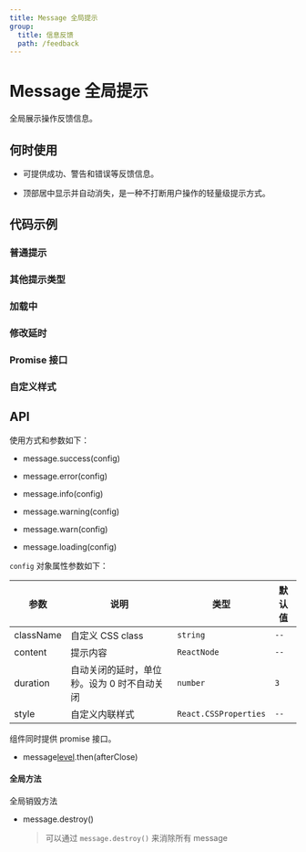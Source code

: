 ```yaml
---
title: Message 全局提示
group:
  title: 信息反馈
  path: /feedback
---
```


# Message 全局提示

全局展示操作反馈信息。

## 何时使用

- 可提供成功、警告和错误等反馈信息。

- 顶部居中显示并自动消失，是一种不打断用户操作的轻量级提示方式。

## 代码示例

### 普通提示

<code src="./demo/normal"></code>

### 其他提示类型

<code src="./demo/type"></code>

### 加载中

<code src="./demo/loading"></code>

### 修改延时

<code src="./demo/duration"></code>

### Promise 接口

<code src="./demo/promise"></code>

### 自定义样式

<code src="./demo/style"></code>

## API

使用方式和参数如下：

- message.success(config)

- message.error(config)

- message.info(config)

- message.warning(config)

- message.warn(config)

- message.loading(config)

`config` 对象属性参数如下：

| 参数      | 说明                                        | 类型                  | 默认值 |
| --------- | ------------------------------------------- | --------------------- | ------ |
| className | 自定义 CSS class                            | `string`              | `--`   |
| content   | 提示内容                                    | `ReactNode`           | `--`   |
| duration  | 自动关闭的延时，单位秒。设为 0 时不自动关闭 | `number`              | `3`    |
| style     | 自定义内联样式                              | `React.CSSProperties` | `--`   |

组件同时提供 promise 接口。

- message[level](config).then(afterClose)

#### 全局方法

全局销毁方法

- message.destroy()
  > 可以通过 `message.destroy()` 来消除所有 message
